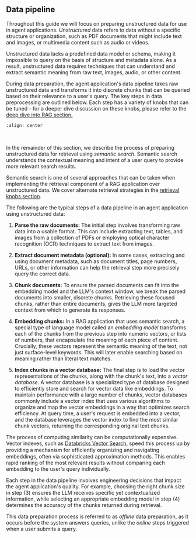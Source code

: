 ## Data pipeline

Throughout this guide we will focus on preparing unstructured data for use in agent applications. *Unstructured* data refers to data without a specific structure or organization, such as PDF documents that might include text and images, or multimedia content such as audio or videos.

Unstructured data lacks a predefined data model or schema, making it impossible to query on the basis of structure and metadata alone. As a result, unstructured data requires techniques that can understand and extract semantic meaning from raw text, images, audio, or other content.

During data preparation, the agent application's data pipeline takes raw unstructured data and transforms it into discrete chunks that can be queried based on their relevance to a user's query. The key steps in data preprocessing are outlined below. Each step has a variety of knobs that can be tuned - for a deeper dive discussion on these knobs, please refer to the [deep dive into RAG section.](/nbs/3-deep-dive)

```{image} ../images/2-fundamentals-unstructured/2_img.png
:align: center
```
<br/>

In the remainder of this section, we describe the process of preparing unstructured data for retrieval using *semantic search*. Semantic search understands the contextual meaning and intent of a user query to provide more relevant search results.

Semantic search is one of several approaches that can be taken when implementing the retrieval component of a RAG application over unstructured data. We cover alternate retrieval strategies in the [retrieval knobs section](/nbs/3-deep-dive-chain.md#retrieval).



The following are the typical steps of a data pipeline in an agent application using unstructured data:

1. **Parse the raw documents:** The initial step involves transforming raw data into a usable format. This can include extracting text, tables, and images from a collection of PDFs or employing optical character recognition (OCR) techniques to extract text from images.

2. **Extract document metadata (optional):** In some cases, extracting and using document metadata, such as document titles, page numbers, URLs, or other information can help the retrieval step more precisely query the correct data.

3. **Chunk documents:** To ensure the parsed documents can fit into the embedding model and the LLM's context window, we break the parsed documents into smaller, discrete chunks. Retrieving these focused chunks, rather than entire documents, gives the LLM more targeted context from which to generate its responses.

4. **Embedding chunks:** In a RAG application that uses semantic search, a special type of language model called an *embedding model* transforms each of the chunks from the previous step into numeric vectors, or lists of numbers, that encapsulate the meaning of each piece of content. Crucially, these vectors represent the semantic meaning of the text, not just surface-level keywords. This will later enable searching based on meaning rather than literal text matches.

5. **Index chunks in a vector database:** The final step is to load the vector representations of the chunks, along with the chunk's text, into a *vector database*. A vector database is a specialized type of database designed to efficiently store and search for vector data like embeddings. To maintain performance with a large number of chunks, vector databases commonly include a vector index that uses various algorithms to organize and map the vector embeddings in a way that optimizes search efficiency. At query time, a user's request is embedded into a vector, and the database leverages the vector index to find the most similar chunk vectors, returning the corresponding original text chunks.

The process of computing similarity can be computationally expensive. Vector indexes, such as [Databricks Vector Search](https://docs.databricks.com/en/generative-ai/vector-search.html), speed this process up by providing a mechanism for efﬁciently organizing and navigating embeddings, often via sophisticated approximation methods. This enables rapid ranking of the most relevant results without comparing each embedding to the user's query individually.

Each step in the data pipeline involves engineering decisions that impact the agent application's quality. For example, choosing the right chunk size in step (3) ensures the LLM receives specific yet contextualized information, while selecting an appropriate embedding model in step (4) determines the accuracy of the chunks returned during retrieval.

This data preparation process is referred to as *offline* data preparation, as it occurs before the system answers queries, unlike the *online* steps triggered when a user submits a query.
